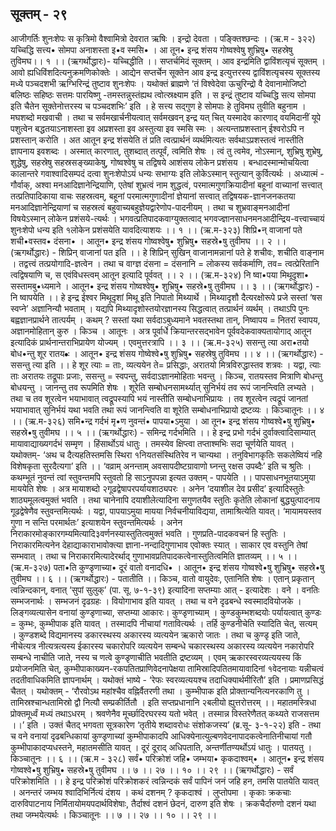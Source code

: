## सूक्तम् - २९
 आजीगर्तिः शुनःशेपः स कृत्रिमो वैश्वामित्रो देवरात ऋषिः । 
इन्द्रो देवता । पङि्क्तश्छन्दः । 
(ऋ.म - ३२२) 
यच्चिद्धि सत्त्य• सोमपा अनाशस्ता इ•व स्मसि• । 
आ तून• इन्द्र शंसय गोष्वश्वेषु शुभ्रिषु• सहस्रेषु तुविमघ।। १ ।। 
(ऋगर्थोद्धारः)- यच्चिद्धीति ।। सप्तर्चमिदं सूक्तम् । आव इन्द्रमिति द्वाविंशत्यृचं सूक्तम् । आवो ह्यधिविंशदित्यनुक्रमणिकोक्तेः । आद्येन सप्तर्चेन सूक्तेन आव इन्द्र इत्युत्तरस्य द्वाविंशत्यृचस्य सूक्तस्य मध्ये पञ्चदशभी ऋग्भिरिन्द्रं तुष्टाव शुनःशेपः । यथोक्तं ब्राह्मणे ‘तं विश्वेदेवा ऊचुरिन्द्रो वै देवानामोजिष्टो बलिष्ठः सहिष्ठः सत्तमः पारयिष्णु -तमस्तन्नुस्तंह्यथ त्वोत्स्रक्ष्याम इति । स इन्द्रं तुष्टाव यच्चिद्धि सत्य सोमपा इति चैतेन सूक्तेनोत्तरस्य च पञ्चदशभिः’ इति । हे सत्त्य सद्गुण हे सोमपाः  हे तुविमघ तुवीति बहुनाम । मघशब्दो मखवाची । तथा च सर्वमखार्चनीयत्वात् सर्वमखवन् इन्द्र  यत् चित् यस्मादेव कारणाद् वयमिदानीं यूपे पशुत्वेन बद्धतयाऽनाशस्ता इव अप्रशस्ता इव अस्तुत्या इव स्मसि स्मः । अत्यन्ताप्रशस्तान् ईश्वरोऽपि न प्रशस्तान् करोति । अत आतून इन्द्र शंसयेति तं प्रति त्वत्प्रार्थनं व्यर्थमित्यतः सर्वथाऽप्रशस्तत्वं नास्तीति ज्ञापनाय इवशब्दः । अस्मात् कारणात्, तुशब्दात् तत्पूर्वं, त्वमिति शेषः । त्वं तु त्वमेव, नोऽस्मान्, शुभ्रिषु शुभ्रेषु, शुद्धेषु, सहस्रेषु सहस्रसङ्ख्याकेषु,  गोष्वश्वेषु च तद्विषये आशंसय लोकेन प्रशंसय । बन्धादस्मान्मोचयित्वा कालान्तरे गवाश्वादिसम्पदं दत्वा शुनःशेपोऽयं धन्यः सभाग्यः इति लोकेऽस्मान् स्तुत्यान् कुर्वित्यर्थः । 
अध्यात्मं - गौर्वाक्, अश्वा मनआदिज्ञानेन्द्रियाणि, एतेषां शुभ्रत्वं नाम शुद्धत्वं, परमात्मगुणक्रियादीनां बहूनां वाच्यानां सत्त्वात् तत्प्रतिपादिकाया वाचः सहस्रत्वम्, बहूनां परमात्मगुणादीनां ज्ञेयानां सत्त्वात् तद्विषयक-ज्ञानजनकतया मनआदिज्ञानेन्द्रियाणां च सहस्रत्वं बहुवाच्यबहुज्ञेयद्वारेणोप-पादनीयम् । तथा च शुभ्रवाङ्मनआदीनां विषयेऽस्मान् लोकेन प्रशंसये-त्यर्थः । भगवत्प्रतिपादकवाग्युक्तत्वाद् भगवज्ज्ञानसाधनमनआदीन्द्रिय-वत्त्वाच्चायं शुनःशेपो धन्य इति १लोकेन प्रशंसयेति यावदित्याशयः ।। १ ।। 
(ऋ.म-३२३)
शिप्रि•न् वाजानां पते शची•वस्तव• दंसना• । 
आतून• इन्द्र शंसय गोष्वश्वेषु• शुभ्रिषु• सहस्रे•षु तुवीमघ  ।। २ ।। 
(ऋगर्थोद्धारः) - शिप्रिन्  वाजानां पत इति ।। हे शिप्रिन् सुखिन्  वाजानामन्नानां पते हे शचीवः, शचीति वाङ्नाम । तद्वत्त्वं  तत्प्रयोगादि-ज्ञत्वेन । तथा च वाग्ज्ञ  दंसना = दंसनानि = लोकस्य सर्वकर्माणि, तव= त्वत्प्रेरितानि  त्वद्विषयाणि  च,  स  एवंविधस्त्वम् आतून इत्यादि पूर्ववत् ।। २ ।। 
(ऋ.म-३२४) 
नि ष्वा•पया मिथूदृशा• सस्तामबु•ध्यमाने । 
आतून• इन्द्र शंसय गोष्वश्वेषु• शुभ्रिषु• सहस्रे•षु तुवीमघ ।। ३ ।। 
(ऋगर्थोद्धारः) - नि ष्वापयेति ।। हे इन्द्र  ईश्वर मिथूदृशां मिथू इति निपातो मिथ्यार्थे । मिथ्यादृशौ दैत्यरक्षोरूपे प्रजे सस्तां ‘षस स्वप्ने’ अज्ञानिन्यौ भवताम् । यद्यपि मिथ्यादृशोस्तयोरज्ञानस्य सिद्धत्वात् तत्प्रार्थनं व्यर्थम् । तथाऽपि पुनः बह्वज्ञानप्रार्थने तात्पर्यम् । कथम् ? सस्तां यथा सर्वदाऽबुध्यमाने भवतस्तथा तान्, निष्वापय = नितरां स्वापय, अज्ञानमोहितान् कुरु । किञ्च । आतूनः । अत्र पूर्वार्धे क्रियान्तरसद्भावेन पूर्ववदेकवाक्यतायोगाद् आतून इत्यादिकं प्रार्थनान्तराभिप्रायेण योज्यम् । एवमुत्तरत्रापि ।। ३ ।। 
(ऋ.म-३२५) 
ससन्तु त्या अरा•तयो बोध•न्तु शूर रातय•ः । 
आतून• इन्द्र शंसय गोष्वेश्वे•षु शुभ्रिषु• सहस्रेषु तुविमघ   ।। ४ ।। 
(ऋगर्थोद्धारः) - ससन्तु त्या इति ।। हे शूर  त्याः = ताः, व्यत्ययेन ते= प्रसिद्धाः, अरातयो मित्रविरुद्धास्तव शत्रवः । यद्वा, त्याः ताः अरातयः तद्रूपाः प्रजाः, ससन्तु = स्वपन्तु, सर्वदाऽज्ञानमोहिताः भवन्तु । किञ्च, रातयस्तव मित्राणि बोधन्तु बोधयन्तु । जानन्तु तव रूपमिति शेषः । शूरेति सम्बोधनसामर्थ्यात् सुनिर्भयं तव रूपं जानन्त्विति लभ्यते । तथा च तव शूरत्वेन भयाभावात् त्वद्रूपस्यापि भयं नास्तीति सम्बोधनाभिप्रायः । तव शूरत्वेन त्वद्रूपं जानतां भयाभावात् सुनिर्भयं यथा भवति तथा रूपं जानन्त्विति वा शूरेति सम्बोधनाभिप्रायो द्रष्टव्यः । किञ्चातूनः ।। ४ ।। 
(ऋ.म-३२६)
समि•न्द्र गर्दभं मृ•ण नुवन्तं• पापया•ऽमुया ।
आ तून• इन्द्र शंसय गोष्वश्वे•षु शुभ्रिषु• सहस्रे•षु तुवीमघ ।। ५ ।। 
(ऋगर्थोद्धारः) - समिन्द्र गर्दभमिति ।। हे इन्द्र  प्रभो गर्दभं दुर्वाक्त्वादिसाम्यात् मायावाद्याख्यगर्दभं सम्मृण । हिंसार्थोऽयं धातुः । तमस्येव क्षिप्त्वा तप्ताश्मभिः सदा चूर्णयेति यावत् । यथोक्तम्-
‘अथ च दैत्यहतिस्तमसि स्थिरा १नियतसंस्थितिरेव न चान्यथा । तनुविभागकृतिः सकलेष्वियं नहि विशेषकृता सुरदैत्यगा’  इति ।। 
‘वव्राम् अनन्ताम् अवसापदीष्टग्रावाणो घ्नन्तु रक्षस उपब्दैः’ इति च  श्रुतिः । कथम्भूतं नुवन्तं त्वां स्तुवन्तमपि स्तुवतो हि साऽनुपपन्ना इत्यत उक्तम् - पापयेति ।। पापसाधनभूतयाऽमुया माययेति शेषः । अत्र मायाशब्दो २गूढद्वेषापरपर्यायशाठ्यपरः । अनेन ‘दयाशील देव प्रसीद’ इत्यादिस्तुतेः शाठ्यमूलत्वमुक्तं भवति । तथा चानेनापि दयाशीलेत्यादिना सगुणतयैव स्तुतिः कृतेति लोकानां बुद्ध्युत्पादनाय गूढद्वेषेणैव स्तुवन्तमित्यर्थः । 
यद्वा, पापयाऽमुया मायया निर्वचनीयाविद्यया, तामाश्रित्येति यावत्। ‘मायामयस्तव गुणा न सन्ति परमार्थतः’ इत्याशयेन स्तुवन्तमित्यर्थः । अनेन निराकारमोङ्कारगम्यमित्यादि३वर्णनस्यास्तुतित्वमुक्तं भवति । गुणप्रति-पादकवचनं हि स्तुतिः । निराकारमित्यनेन देहाद्याकाराभावोक्त्या ज्ञाना-नन्दादिगुणाभाव एवोक्तः  स्यात् । साकार एव वस्तुनि तेषां  सम्भवात् । तथा च निराकारमित्यादेरर्थाद् गुणाभावप्रतिपादकत्वेनास्तुतित्वमिति ज्ञातव्यम् ।। ५ ।। 
(ऋ.म-३२७) 
पता•ति कुण्डृणाच्या• दूरं वातो वनादधि• ।
आतून• इन्द्र शंसय गोष्वश्वे•षु शुभ्रिषु• सहस्रे•षु तुवीमघ   ।। ६ ।। 
(ऋगर्थोद्धारः) - पतातीति ।। किञ्च, वातो वायुदेवः, एतानिति शेषः । एतान् प्रकृतान् त्वन्निन्दकान्, वनात् ‘सुपां सुलुक्’ (पा. सू. ७-१-३९) इत्यादिना सप्तम्याः आत् - इत्यादेशः । वने । वनतिः सम्भजनार्थः । सम्भजनं दृढग्रहः । वियोगाभाव इति यावत् । तथा च वने दृढबन्धे स्वस्मादवियोजके । लिङ्गव्यत्यासेन वनायां कुण्डृणाच्या, सप्तम्या आकारः। कुण्डृणाच्याम् । कुण्डकुम्भशब्दयोः पर्यायत्वात् कुण्डः = कुम्भः, कुम्भीपाक इति यावत् । तस्मादपि नीचायां गतावित्यर्थः । तर्हि कुण्डनीचेति स्यादिति चेत्, सत्यम् । कुण्डशब्दे विद्यमानस्य डकारस्थस्य अकारस्य व्यत्ययेन ऋकारो जातः । तथा च कुण्डृ इति जाते, नीचेत्यत्र नीत्यत्रत्यस्य ईकारस्य चकारोपरि व्यत्ययेन सम्बन्धे चकारस्थस्य अकारस्य व्यत्ययेन नकारोपरि सम्बन्धे नाचीति जाते, नस्य च णत्वे कुण्डृणाचीति भवतीति द्रष्टव्यम् । 
एवम्  ऋकारस्वरव्यत्ययस्य किं प्रयोजनमिति चेत्, कुम्भीपाकाख्यन-रकपतितप्राणिवेदनापेक्षया तामिस्रादिपतितमायावादिनां १वेदनायाः यन्नीचत्वं तदतीवाधिकमिति ज्ञापनार्थम् । यथोक्तं भाष्ये - 
‘रेफः स्वरव्यत्ययश्च तदाधिक्यार्थमीरितौ’ इति । प्रमाणप्रसिद्धं चैतत् । 
यथोक्तम् - ‘रौरवोऽथ महांश्चैव वह्निर्वैतरणी तथा ।
कुम्भीपाक इति प्रोक्तान्यनित्यनरकाणि तु । 
तामिस्रश्चान्धतामिस्रो द्वौ नित्यौ सम्प्रकीर्तितौ । 
इति सप्तप्रधानानि २बलीयो ह्युत्तरोत्तरम् ।।
महातमस्त्रिधा प्रोक्तमूर्ध्वं मध्यं तथाऽधरम् ।
श्रवणेनैव मूर्च्छादिरघरस्य यतो भवेत् । 
तस्मान्न विस्तरेणैतत् कथ्यते राजसत्तम ।।’ इति ।
उक्तं चैतद् भगवता सूत्रकारेण ‘तृतीये शब्दावरोधः संशोकजस्य’ (ब्र.सू- ३-१-२२) इति - तथा च वने वनायां दृढबन्धिकायां कुण्डृणाच्यां कुम्भीपाकादपि आधिक्येनात्युल्बणवेदनापादकत्वेनातिनीचायां गतौ कुम्भीपाकादप्यधस्तने, महातमसीति यावत् । दूरं  दूराद् अधिपताति, अन्तर्णीतण्यर्थोऽयं धातुः । पातयतु । किञ्चातूनः ।। ६ ।।
(ऋ.म - ३२८)
 सर्वं• परिक्रोशं जहि• जम्भया• कृकदाश्वम्• । 
आतून• इन्द्र शंसय गोष्वश्वे•षु शुभ्रिषु• सहस्रे•षु तुवीमघ 
  ।। ७ ।। २७ ।। १० ।। २९ ।। 
(ऋगर्थोद्धारः) - सर्वं परिक्रोशमिति ।। हे इन्द्र   परिक्रोशं परिक्रोशकरं त्वन्निन्दकं सर्वं पापिनं जनं जहि  हन, तमसि पातयेति यावत् । अनन्तरं जम्भय श्वादिभिर्नित्यं दंशय । कथं दशनम् ? कृकदाश्वं । लुप्तोपमा । कृकाः क्रकचाः दारुविपाटनाय निर्मितायोमयपदार्थविशेषाः, तैर्दाश्वं दशनं छेदनं, दारुण इति शेषः । क्रकचैर्दारुणो दशनं यथा तथा जम्भयेत्यर्थः । किञ्चातूनः ।। ७ ।। २७ ।। १० ।। २९ ।।
